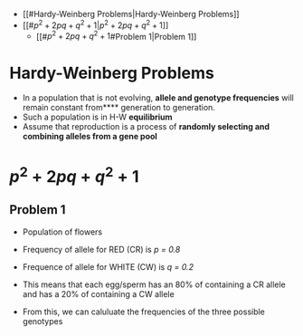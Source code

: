 - [[#Hardy-Weinberg Problems|Hardy-Weinberg Problems]]
- [[#$p^2 + 2pq + q^2 + 1$|$p^2 + 2pq + q^2 + 1$]]
	- [[#$p^2 + 2pq + q^2 + 1$#Problem 1|Problem 1]]


# Hardy-Weinberg Problems
- In a population that is not evolving, **allele and genotype frequencies** will remain constant from**** generation to generation.
- Such a population is in H-W **equilibrium**
- Assume that reproduction is a process of **randomly selecting and combining alleles from a gene pool**

# $p^2 + 2pq + q^2 + 1$


## Problem 1
- Population of flowers
- Frequency of allele for RED (CR) is *p = 0.8*
- Frequence of allele for WHITE (CW) is *q = 0.2*

- This means that each egg/sperm has an 80% of containing a CR allele and has a 20% of containing a CW allele
- From this, we can caluluate the frequencies of the three possible genotypes

